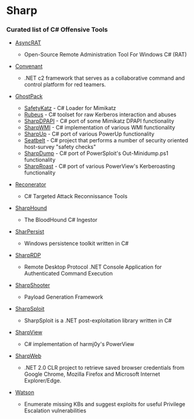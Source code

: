 # Sharp
### Curated list of C# Offensive Tools

* [AsyncRAT](https://github.com/NYAN-x-CAT/AsyncRAT-C-Sharp)
  * Open-Source Remote Administration Tool For Windows C# (RAT)

* [Convenant](https://github.com/cobbr/Covenant)
  *  .NET c2 framework that serves as a collaborative command and control platform for red teamers.

* [GhostPack](https://github.com/GhostPack)
   * [SafetyKatz](https://github.com/GhostPack/SafetyKatz) - C# Loader for Mimikatz
   * [Rubeus](https://github.com/GhostPack/Rubeus) - C# toolset for raw Kerberos interaction and abuses
   * [SharpDPAPI](https://github.com/GhostPack/SharpDPAPI) - C# port of some Mimikatz DPAPI functionality 
   * [SharpWMI](https://github.com/GhostPack/SharpWMI) - C# implementation of various WMI functionality 
   * [SharpUp](https://github.com/GhostPack/SharpUp) - C# port of various PowerUp functionality
   * [Seatbelt](https://github.com/GhostPack/Seatbelt) - C# project that performs a number of security oriented host-survey "safety checks"
   * [SharpDump](https://github.com/GhostPack/SharpDump) - C# port of PowerSploit's Out-Minidump.ps1 functionality
   * [SharpRoast](https://github.com/GhostPack/SharpRoast) - C# port of various PowerView's Kerberoasting functionality

* [Reconerator](https://github.com/stufus/reconerator)
  * C# Targeted Attack Reconnissance Tools

* [SharpHound](https://github.com/BloodHoundAD/SharpHound)
  * The BloodHound C# Ingestor

* [SharPersist](https://github.com/fireeye/SharPersist)
  * Windows persistence toolkit written in C#
  
* [SharpRDP](https://github.com/0xthirteen/SharpRDP)
  * Remote Desktop Protocol .NET Console Application for Authenticated Command Execution

* [SharpShooter](https://github.com/mdsecactivebreach/SharpShooter)
  * Payload Generation Framework

* [SharpSploit](https://github.com/cobbr/SharpSploit)
  * SharpSploit is a .NET post-exploitation library written in C#

* [SharpView](https://github.com/tevora-threat/SharpView)
  * C# implementation of harmj0y's PowerView

* [SharpWeb](https://github.com/djhohnstein/SharpWeb)
  * .NET 2.0 CLR project to retrieve saved browser credentials from Google Chrome, Mozilla Firefox and Microsoft Internet Explorer/Edge.

* [Watson](https://github.com/rasta-mouse/Watson)
  * Enumerate missing KBs and suggest exploits for useful Privilege Escalation vulnerabilities
